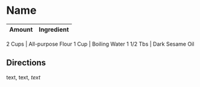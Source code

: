 # Name

Amount | Ingredient
----|----

2 Cups | All-purpose Flour
1 Cup | Boiling Water
1 1/2 Tbs | Dark Sesame Oil

## Directions

text, text, *text*